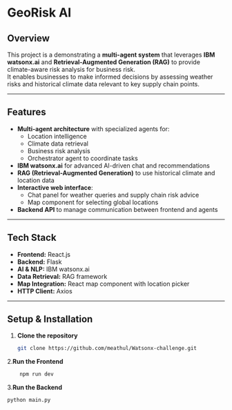 # GeoRisk AI

## Overview

This project is a demonstrating a **multi-agent system** that leverages **IBM watsonx.ai** and **Retrieval-Augmented Generation (RAG)** to provide climate-aware risk analysis for business risk.  
It enables businesses to make informed decisions by assessing weather risks and historical climate data relevant to key supply chain points.

---

## Features

- **Multi-agent architecture** with specialized agents for:
  - Location intelligence  
  - Climate data retrieval  
  - Business risk analysis  
  - Orchestrator agent to coordinate tasks  
- **IBM watsonx.ai** for advanced AI-driven chat and recommendations  
- **RAG (Retrieval-Augmented Generation)** to use historical climate and location data  
- **Interactive web interface**:
  - Chat panel for weather queries and supply chain risk advice  
  - Map component for selecting global locations  
- **Backend API** to manage communication between frontend and agents  

---

## Tech Stack

- **Frontend:** React.js  
- **Backend:** Flask  
- **AI & NLP:** IBM watsonx.ai  
- **Data Retrieval:** RAG framework  
- **Map Integration:** React map component with location picker  
- **HTTP Client:** Axios  

---

## Setup & Installation

1. **Clone the repository**
   ```bash
   git clone https://github.com/meathul/Watsonx-challenge.git
2.**Run the Frontend**
```bash
    npm run dev
```
3.**Run the Backend**
```bash
python main.py
```

